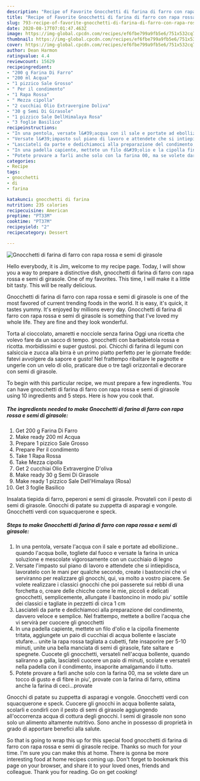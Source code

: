 ```yaml
---
description: "Recipe of Favorite Gnocchetti di farina di farro con rapa rossa e semi di girasole"
title: "Recipe of Favorite Gnocchetti di farina di farro con rapa rossa e semi di girasole"
slug: 793-recipe-of-favorite-gnocchetti-di-farina-di-farro-con-rapa-rossa-e-semi-di-girasole
date: 2020-08-17T07:01:47.463Z
image: https://img-global.cpcdn.com/recipes/ef6fbe799a9fb5e6/751x532cq70/gnocchetti-di-farina-di-farro-con-rapa-rossa-e-semi-di-girasole-recipe-main-photo.jpg
thumbnail: https://img-global.cpcdn.com/recipes/ef6fbe799a9fb5e6/751x532cq70/gnocchetti-di-farina-di-farro-con-rapa-rossa-e-semi-di-girasole-recipe-main-photo.jpg
cover: https://img-global.cpcdn.com/recipes/ef6fbe799a9fb5e6/751x532cq70/gnocchetti-di-farina-di-farro-con-rapa-rossa-e-semi-di-girasole-recipe-main-photo.jpg
author: Dean Harmon
ratingvalue: 4.4
reviewcount: 15629
recipeingredient:
- "200 g Farina Di Farro"
- "200 ml Acqua"
- "1 pizzico Sale Grosso"
- " Per il condimento"
- "1 Rapa Rossa"
- " Mezza cipolla"
- "2 cucchiai Olio Extravergine Doliva"
- "30 g Semi Di Girasole"
- "1 pizzico Sale DellHimalaya Rosa"
- "3 foglie Basilico"
recipeinstructions:
- "In una pentola, versate l&#39;acqua con il sale e portate ad ebollizione.. quando l&#39;acqua bolle, togliete dal fuoco e versate la farina in unica soluzione e mescolate vigorosamente con un cucchiaio di legno"
- "Versate l&#39;impasto sul piano di lavoro e attendete che si intiepidisca, lavoratelo con le mani per qualche secondo, create i bastoncini che vi serviranno per realizzare gli gnocchi, qui, va molto a vostro piacere. Se volete realizzare i classici gnocchi che poi passerete sui rebbi di una forchetta o, creare delle chicche come le mie, piccoli e delicati gnocchetti, semplicemente, allungate il bastoncino in modo piu&#39; sottile dei classici e tagliate in pezzetti di circa 1 cm"
- "Lasciateli da parte e dedichiamoci alla preparazione del condimento, davvero veloce e semplice. Nel frattempo, mettete a bollire l&#39;acqua che vi servirà per cuocere gli gnocchetti"
- "In una padella capiente, mettete un filo d&#39;olio e la cipolla finemente tritata, aggiungete un paio di cucchiai di acqua bollente e lasciate stufare... unite la rapa rossa tagliata a cubetti, fate insaporire per 5-10 minuti, unite una bella manciata di semi di girasole, fate saltare e spegnete. Cuocete gli gnocchetti, versateli nell&#39;acqua bollente, quando saliranno a galla, lasciateli cuocere un paio di minuti, scolate e versateli nella padella con il condimento, insaporite amalgamando il tutto."
- "Potete provare a farli anche solo con la farina 00, ma se volete dare un tocco di gusto e di fibre in piu&#39;, provate con la farina di farro, ottima anche la farina di ceci...provate"
categories:
- Recipe
tags:
- gnocchetti
- di
- farina

katakunci: gnocchetti di farina 
nutrition: 235 calories
recipecuisine: American
preptime: "PT33M"
cooktime: "PT37M"
recipeyield: "2"
recipecategory: Dessert

---
```



![Gnocchetti di farina di farro con rapa rossa e semi di girasole](https://img-global.cpcdn.com/recipes/ef6fbe799a9fb5e6/751x532cq70/gnocchetti-di-farina-di-farro-con-rapa-rossa-e-semi-di-girasole-recipe-main-photo.jpg)

Hello everybody, it is Jim, welcome to my recipe page. Today, I will show you a way to prepare a distinctive dish, gnocchetti di farina di farro con rapa rossa e semi di girasole. One of my favorites. This time, I will make it a little bit tasty. This will be really delicious.

Gnocchetti di farina di farro con rapa rossa e semi di girasole is one of the most favored of current trending foods in the world. It is easy, it's quick, it tastes yummy. It's enjoyed by millions every day. Gnocchetti di farina di farro con rapa rossa e semi di girasole is something that I've loved my whole life. They are fine and they look wonderful.

Torta al cioccolato, amaretti e nocciole senza farina Oggi una ricetta che volevo fare da un sacco di tempo. gnocchetti con barbabietola rossa e ricotta. morbidissimi e super gustosi. poi. Chicchi di farina di legumi con salsiccia e zucca alla birra è un primo piatto perfetto per le giornate fredde: fatevi avvolgere da sapore e gusto! Nel frattempo ribaltare le pagnotte e ungerle con un velo di olio, praticare due o tre tagli orizzontali e decorare con semi di girasole.


To begin with this particular recipe, we must prepare a few ingredients. You can have gnocchetti di farina di farro con rapa rossa e semi di girasole using 10 ingredients and 5 steps. Here is how you cook that.

<!--inarticleads1-->

##### The ingredients needed to make Gnocchetti di farina di farro con rapa rossa e semi di girasole:

1. Get 200 g Farina Di Farro
1. Make ready 200 ml Acqua
1. Prepare 1 pizzico Sale Grosso
1. Prepare  Per il condimento
1. Take 1 Rapa Rossa
1. Take  Mezza cipolla
1. Get 2 cucchiai Olio Extravergine D&#39;oliva
1. Make ready 30 g Semi Di Girasole
1. Make ready 1 pizzico Sale Dell&#39;Himalaya (Rosa)
1. Get 3 foglie Basilico


Insalata tiepida di farro, peperoni e semi di girasole. Provateli con il pesto di semi di girasole. Gnocchi di patate su zuppetta di asparagi e vongole. Gnocchetti verdi con squacquerone e speck. 

<!--inarticleads2-->

##### Steps to make Gnocchetti di farina di farro con rapa rossa e semi di girasole:

1. In una pentola, versate l&#39;acqua con il sale e portate ad ebollizione.. quando l&#39;acqua bolle, togliete dal fuoco e versate la farina in unica soluzione e mescolate vigorosamente con un cucchiaio di legno
1. Versate l&#39;impasto sul piano di lavoro e attendete che si intiepidisca, lavoratelo con le mani per qualche secondo, create i bastoncini che vi serviranno per realizzare gli gnocchi, qui, va molto a vostro piacere. Se volete realizzare i classici gnocchi che poi passerete sui rebbi di una forchetta o, creare delle chicche come le mie, piccoli e delicati gnocchetti, semplicemente, allungate il bastoncino in modo piu&#39; sottile dei classici e tagliate in pezzetti di circa 1 cm
1. Lasciateli da parte e dedichiamoci alla preparazione del condimento, davvero veloce e semplice. Nel frattempo, mettete a bollire l&#39;acqua che vi servirà per cuocere gli gnocchetti
1. In una padella capiente, mettete un filo d&#39;olio e la cipolla finemente tritata, aggiungete un paio di cucchiai di acqua bollente e lasciate stufare... unite la rapa rossa tagliata a cubetti, fate insaporire per 5-10 minuti, unite una bella manciata di semi di girasole, fate saltare e spegnete. Cuocete gli gnocchetti, versateli nell&#39;acqua bollente, quando saliranno a galla, lasciateli cuocere un paio di minuti, scolate e versateli nella padella con il condimento, insaporite amalgamando il tutto.
1. Potete provare a farli anche solo con la farina 00, ma se volete dare un tocco di gusto e di fibre in piu&#39;, provate con la farina di farro, ottima anche la farina di ceci...provate


Gnocchi di patate su zuppetta di asparagi e vongole. Gnocchetti verdi con squacquerone e speck. Cuocere gli gnocchi in acqua bollente salata, scolarli e condirli con il pesto di semi di girasole aggiungendo all&#39;occorrenza acqua di cottura degli gnocchi. I semi di girasole non sono solo un alimento altamente nutritivo. Sono anche in possesso di proprietà in grado di apportare benefici alla salute. 

So that is going to wrap this up for this special food gnocchetti di farina di farro con rapa rossa e semi di girasole recipe. Thanks so much for your time. I'm sure you can make this at home. There is gonna be more interesting food at home recipes coming up. Don't forget to bookmark this page on your browser, and share it to your loved ones, friends and colleague. Thank you for reading. Go on get cooking!
